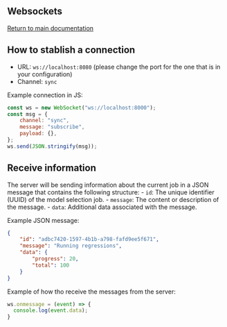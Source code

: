 ## Websockets

[Return to main documentation](../README.md)

## How to stablish a connection

- URL: `ws://localhost:8080` (please change the port for the one that is in your configuration)
- Channel: `sync`

Example connection in JS:
```javascript
const ws = new WebSocket("ws://localhost:8000");
const msg = {
    channel: "sync",
    message: "subscribe",
    payload: {},
};
ws.send(JSON.stringify(msg));
```

## Receive information

The server will be sending information about the current job in a JSON message that contains the following structure:
    - `id`: The unique identifier (UUID) of the model selection job.
    - `message`: The content or description of the message.
    - `data`: Additional data associated with the message.

Example JSON message:
```json
{
    "id": "adbc7420-1597-4b1b-a798-fafd9ee5f671",
    "message": "Running regressions",
    "data": {
        "progress": 20,
        "total": 100
    }
}
```

Example of how tho receive the messages from the server:
```javascript
ws.onmessage = (event) => {
  console.log(event.data);
}
```
